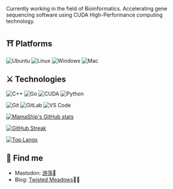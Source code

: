 Currently working in the field of Bioinformatics.
Accelerating gene sequencing software using CUDA High-Performance computing technology. 

## ⛩ Platforms

![Ubuntu](https://img.shields.io/badge/Ubuntu-E95420?style=for-the-badge&logo=ubuntu&logoColor=white)
![Linux](https://img.shields.io/badge/Linux-FCC624?style=for-the-badge&logo=linux&logoColor=black)
![Windows](https://img.shields.io/badge/Windows-0078D6?style=for-the-badge&logo=windows&logoColor=white)
![Mac](https://img.shields.io/badge/MacOS-000000?style=for-the-badge&logo=Apple&logoColor=white)

## ⚔️ Technologies

![C++](https://img.shields.io/badge/-C++-00599C?style=flat-square&logo=c)
![Go](https://img.shields.io/badge/-go-%23E44D27?style=flat-square&logo=go&logoColor=ffffff)
![CUDA](https://img.shields.io/badge/-CUDA-%76B900?style=flat-square&logo=NVIDIA&logoColor=ffffff)
![Python](https://img.shields.io/badge/-Python-black?style=flat-square&logo=Python)

![Git](https://img.shields.io/badge/-Git-black?style=flat-square&logo=git)
![GitLab](https://img.shields.io/badge/-GitLab-FCA121?style=flat-square&logo=gitlab)
![VS Code](https://img.shields.io/badge/-VSCode-%23007ACC?style=flat-square&logo=visual-studio-code)


[![MamaShip's GitHub stats](https://github-readme-stats.vercel.app/api?username=MamaShip)](https://github.com/anuraghazra/github-readme-stats)

[![GitHub Streak](https://github-readme-streak-stats.herokuapp.com?user=MamaShip&date_format=%5BY.%5Dn.j)](https://git.io/streak-stats)

[![Top Langs](https://github-readme-stats.vercel.app/api/top-langs/?username=MamaShip)](https://github.com/anuraghazra/github-readme-stats)

## 👀 Find me

- Mastodon: [游荡](https://utopia.cool/@twisted)🐘
- Blog: [Twisted Meadows](https://www.twisted-meadows.com/)✍🏾
